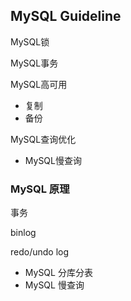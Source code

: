 ## MySQL Guideline

MySQL锁

MySQL事务

MySQL高可用

* 复制
* 备份


MySQL查询优化

* MySQL慢查询



### MySQL 原理


事务

binlog

redo/undo log


* MySQL 分库分表
* MySQL 慢查询
